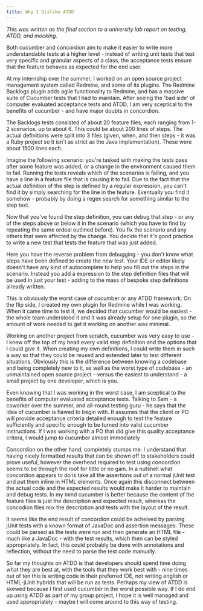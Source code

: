 ```yaml
---
title: Why I Dislike ATDD
---
```


_This was written as the final section to a university lab report on testing, ATDD, and mocking._

Both cucumber and concordion aim to make it easier to write more understandable tests at a higher level - instead of writing unit tests that test very specific and granular aspects of a class, the acceptance tests ensure that the feature behaves as expected for the end user.

At my internship over the summer, I worked on an open source project management system called Redmine, and some of its plugins. The Redmine Backlogs plugin adds agile functionality to Redmine, and has a massive suite of Cucumber tests that I had to maintain. After seeing the 'bad side' of computer evaluated acceptance tests and ATDD, I am very sceptical to the benefits of cucumber - and have major doubts in concordion.

The Backlogs tests consisted of about 20 feature files, each ranging from 1-2 scenarios, up to about 6. This could be about 200 lines of steps. The actual definitions were split into 3 files (given, when, and then steps - it was a Ruby project so it isn't as strict as the Java implementation). These were about 1500 lines each.

Imagine the following scenario: you're tasked with making the tests pass after some feature was added, or a change in the environment caused them to fail. Running the tests reveals which of the scenarios is failing, and you have a line in a feature file that is causing it to fail. Due to the fact that the actual definition of the step is defined by a regular expression, you can't find it by simply searching for the line in the feature. Eventually you find it somehow - probably by doing a regex search for something similar to the step text.

Now that you've found the step definition, you can debug that step - or any of the steps above or below it in the scenario (which you have to find by repeating the same ordeal outlined before). You fix the scenario and any others that were affected by the change. You decide that it's good practice to write a new test that tests the feature that was just added.

Here you have the reverse problem from debugging - you don't know what steps have been defined to create the new test. Your IDE or editor likely doesn't have any kind of autocomplete to help you fill out the steps in the scenario. Instead you add a expression to the step definition files that will be used in just your test - adding to the mass of bespoke step definitions already written.

This is obviously the worst case of cucumber or any ATDD framework. On the flip side, I created my own plugin for Redmine while I was working. When it came time to test it, we decided that cucumber would be easiest - the whole team understood it and it was already setup for one plugin, so the amount of work needed to get it working on another was minimal.

Working on another project from scratch, cucumber was very easy to use - I knew off the top of my head every valid step definition and the options that I could give it. When creating my own definitions, I could write them in such a way so that they could be reused and extended later to test different situations. Obviously this is the difference between knowing a codebase and being completely new to it, as well as the worst type of codebase - an unmaintained open source project - versus the easiest to understand - a small project by one developer, which is you.

Even knowing that I was working in the worst case, I am sceptical to the benefits of computer evaluated acceptance tests. Talking to Sam - a coworker over the summer, and all-round testing guru - he says that the idea of cucumber is flawed to begin with. It assumes that the client or PO will provide acceptance criteria detailed enough to test the feature sufficiently and specific enough to be turned into valid cucumber instructions. If I was working with a PO that did give this quality acceptance critera, I would jump to cucumber almost immediately

Concordion on the other hand, completely stumps me. I understand that having nicely formatted results that can be shown off to stakeholders could prove useful, however the overhead required to test using concordion seems to be through the roof for little or no gain. In a nutshell what concordion appears to do is take all the assertions out of a normal jUnit test and put them inline in HTML elements. Once again this disconnect between the actual code and the expected results would make it harder to maintain and debug tests. In my mind cucumber is better because the content of the feature files is just the description and expected result, whereas the concodion files mix the description and tests with the layout of the result.

It seems like the end result of concordion could be acheived by parsing jUnit tests with a known format of JavaDoc and assertion messages. These could be parsed as the tests were run and then generate an HTML file - much like a JavaDoc - with the test results, which then can be styled appropriately. In fact, this could probably be done with annotations and reflection, without the need to parse the test code manually.

So far my thoughts on ATDD is that developers should spend time doing what they are best at, with the tools that they work best with - nine times out of ten this is writing code in their preferred IDE, not writing english or HTML-jUnit hybrids that will be run as tests. Perhaps my view of ATDD is skewed because I first used cucumber in the worst possible way. If I do end up using ATDD as part of my group project, I hope it is well managed and used appropriately - maybe I will come around to this way of testing.

